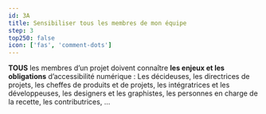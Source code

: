 ```yaml
---
id: 3A
title: Sensibiliser tous les membres de mon équipe
step: 3
top250: false
icon: ['fas', 'comment-dots']
---
```


**TOUS** les membres d’un projet doivent connaître **les enjeux et les obligations** d’accessibilité numérique : Les décideuses, les directrices de projets, les cheffes de produits et de projets, les intégratrices et les développeuses, les designers et les graphistes, les personnes en charge de la recette, les contributrices, ...